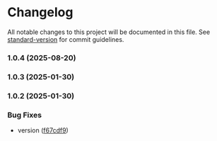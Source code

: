 # Changelog

All notable changes to this project will be documented in this file. See [standard-version](https://github.com/conventional-changelog/standard-version) for commit guidelines.

### 1.0.4 (2025-08-20)

### 1.0.3 (2025-01-30)

### 1.0.2 (2025-01-30)


### Bug Fixes

* version ([f67cdf9](https://github.com/darioajr/react-native-image-listitem/commit/f67cdf92d322e08efaeab076ec3848bcb711e2e9))
